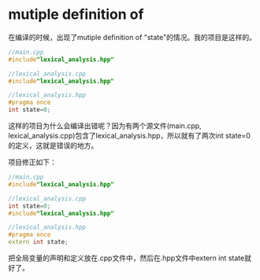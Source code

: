 # mutiple definition of 

在编译的时候，出现了mutiple definition of "state"的情况。我的项目是这样的。

```cpp
//main.cpp
#include"lexical_analysis.hpp"
```

```cpp
//lexical_analysis.cpp
#include"lexical_analysis.hpp"
```

```cpp
//lexical_analysis.hpp
#pragma once
int state=0;
```

这样的项目为什么会编译出错呢？因为有两个源文件(main.cpp, lexical_analysis.cpp)包含了lexical_analysis.hpp，所以就有了两次int state=0的定义，这就是错误的地方。

项目修正如下：

```cpp
//main.cpp
#include"lexical_analysis.hpp"
```

```cpp
//lexical_analysis.cpp
int state=0;
#include"lexical_analysis.hpp"
```

```cpp
//lexical_analysis.hpp
#pragma once
extern int state;
```

把全局变量的声明和定义放在.cpp文件中，然后在.hpp文件中extern int state就好了。

